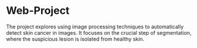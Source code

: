 # Web-Project
The project explores using image processing techniques to automatically detect skin cancer in images. It focuses on the crucial step of segmentation, where the suspicious lesion is isolated from healthy skin.
